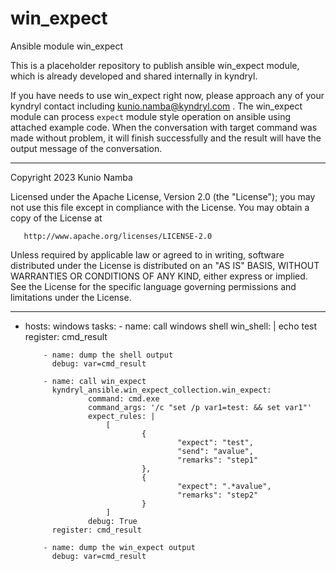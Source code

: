 # win_expect
Ansible module win_expect

This is a placeholder repository to publish ansible win_expect module, which is already developed and shared internally in kyndryl.

If you have needs to use win_expect right now, please approach any of your kyndryl contact including kunio.namba@kyndryl.com .
The win_expect module can process `expect` module style operation on ansible using attached example code.
When the conversation with target command was made without problem, it will finish successfully and the result will have the output message of the conversation.

---
   Copyright 2023 Kunio Namba

   Licensed under the Apache License, Version 2.0 (the "License");
   you may not use this file except in compliance with the License.
   You may obtain a copy of the License at

       http://www.apache.org/licenses/LICENSE-2.0

   Unless required by applicable law or agreed to in writing, software
   distributed under the License is distributed on an "AS IS" BASIS,
   WITHOUT WARRANTIES OR CONDITIONS OF ANY KIND, either express or implied.
   See the License for the specific language governing permissions and
   limitations under the License.

---

- hosts: windows
  tasks:
          - name: call windows shell
            win_shell: |
                    echo test
            register: cmd_result

          - name: dump the shell output
            debug: var=cmd_result

          - name: call win_expect
            kyndryl_ansible.win_expect_collection.win_expect:
                    command: cmd.exe
                    command_args: '/c "set /p var1=test: && set var1"'
                    expect_rules: |
                        [
                                {
                                        "expect": "test",
                                        "send": "avalue",
                                        "remarks": "step1"
                                },
                                {
                                        "expect": ".*avalue",
                                        "remarks": "step2"
                                }
                        ]
                    debug: True
            register: cmd_result

          - name: dump the win_expect output
            debug: var=cmd_result

